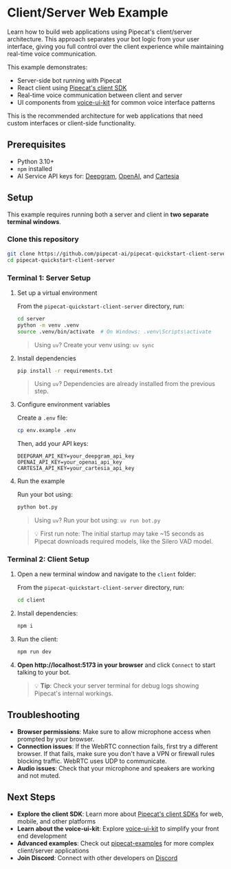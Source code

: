 # Client/Server Web Example

Learn how to build web applications using Pipecat's client/server architecture. This approach separates your bot logic from your user interface, giving you full control over the client experience while maintaining real-time voice communication.

This example demonstrates:

- Server-side bot running with Pipecat
- React client using [Pipecat's client SDK](https://docs.pipecat.ai/client/introduction)
- Real-time voice communication between client and server
- UI components from [voice-ui-kit](https://github.com/pipecat-ai/voice-ui-kit) for common voice interface patterns

This is the recommended architecture for web applications that need custom interfaces or client-side functionality.

## Prerequisites

- Python 3.10+
- `npm` installed
- AI Service API keys for: [Deepgram](https://console.deepgram.com/signup), [OpenAI](https://auth.openai.com/create-account), and [Cartesia](https://play.cartesia.ai/sign-up)

## Setup

This example requires running both a server and client in **two separate terminal windows**.

### Clone this repository

```bash
git clone https://github.com/pipecat-ai/pipecat-quickstart-client-server.git
cd pipecat-quickstart-client-server
```

### Terminal 1: Server Setup

1. Set up a virtual environment

   From the `pipecat-quickstart-client-server` directory, run:

   ```bash
   cd server
   python -m venv .venv
   source .venv/bin/activate  # On Windows: .venv\Scripts\activate
   ```

   > Using `uv`? Create your venv using: `uv sync`

2. Install dependencies

   ```bash
   pip install -r requirements.txt
   ```

   > Using `uv`? Dependencies are already installed from the previous step.

3. Configure environment variables

   Create a `.env` file:

   ```bash
   cp env.example .env
   ```

   Then, add your API keys:

   ```
   DEEPGRAM_API_KEY=your_deepgram_api_key
   OPENAI_API_KEY=your_openai_api_key
   CARTESIA_API_KEY=your_cartesia_api_key
   ```

4. Run the example

   Run your bot using:

   ```bash
   python bot.py
   ```

   > Using `uv`? Run your bot using: `uv run bot.py`

   > 💡 First run note: The initial startup may take ~15 seconds as Pipecat downloads required models, like the Silero VAD model.

### Terminal 2: Client Setup

1. Open a new terminal window and navigate to the `client` folder:

   From the `pipecat-quickstart-client-server` directory, run:

   ```bash
   cd client
   ```

2. Install dependencies:

   ```bash
   npm i
   ```

3. Run the client:

   ```bash
   npm run dev
   ```

4. **Open http://localhost:5173 in your browser** and click `Connect` to start talking to your bot.

   > 💡 **Tip**: Check your server terminal for debug logs showing Pipecat's internal workings.

## Troubleshooting

- **Browser permissions**: Make sure to allow microphone access when prompted by your browser.
- **Connection issues**: If the WebRTC connection fails, first try a different browser. If that fails, make sure you don't have a VPN or firewall rules blocking traffic. WebRTC uses UDP to communicate.
- **Audio issues**: Check that your microphone and speakers are working and not muted.

## Next Steps

- **Explore the client SDK**: Learn more about [Pipecat's client SDKs](https://docs.pipecat.ai/client/introduction) for web, mobile, and other platforms
- **Learn about the voice-ui-kit**: Explore [voice-ui-kit](https://github.com/pipecat-ai/voice-ui-kit) to simplify your front end development
- **Advanced examples**: Check out [pipecat-examples](https://github.com/pipecat-ai/pipecat-examples) for more complex client/server applications
- **Join Discord**: Connect with other developers on [Discord](https://discord.gg/pipecat)
